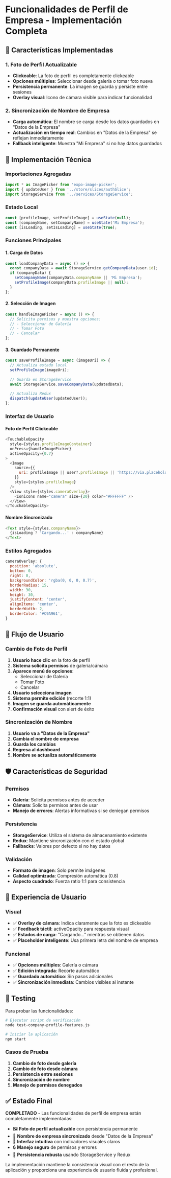# Funcionalidades de Perfil de Empresa - Implementación Completa

## 🎯 Características Implementadas

### 1. Foto de Perfil Actualizable
- **Clickeable**: La foto de perfil es completamente clickeable
- **Opciones múltiples**: Seleccionar desde galería o tomar foto nueva
- **Persistencia permanente**: La imagen se guarda y persiste entre sesiones
- **Overlay visual**: Icono de cámara visible para indicar funcionalidad

### 2. Sincronización de Nombre de Empresa
- **Carga automática**: El nombre se carga desde los datos guardados en "Datos de la Empresa"
- **Actualización en tiempo real**: Cambios en "Datos de la Empresa" se reflejan inmediatamente
- **Fallback inteligente**: Muestra "Mi Empresa" si no hay datos guardados

## 🔧 Implementación Técnica

### Importaciones Agregadas
```javascript
import * as ImagePicker from 'expo-image-picker';
import { updateUser } from '../store/slices/authSlice';
import StorageService from '../services/StorageService';
```

### Estado Local
```javascript
const [profileImage, setProfileImage] = useState(null);
const [companyName, setCompanyName] = useState('Mi Empresa');
const [isLoading, setIsLoading] = useState(true);
```

### Funciones Principales

#### 1. Carga de Datos
```javascript
const loadCompanyData = async () => {
  const companyData = await StorageService.getCompanyData(user.id);
  if (companyData) {
    setCompanyName(companyData.companyName || 'Mi Empresa');
    setProfileImage(companyData.profileImage || null);
  }
};
```

#### 2. Selección de Imagen
```javascript
const handleImagePicker = async () => {
  // Solicita permisos y muestra opciones:
  // - Seleccionar de Galería
  // - Tomar Foto
  // - Cancelar
};
```

#### 3. Guardado Permanente
```javascript
const saveProfileImage = async (imageUri) => {
  // Actualiza estado local
  setProfileImage(imageUri);
  
  // Guarda en StorageService
  await StorageService.saveCompanyData(updatedData);
  
  // Actualiza Redux
  dispatch(updateUser(updatedUser));
};
```

### Interfaz de Usuario

#### Foto de Perfil Clickeable
```javascript
<TouchableOpacity 
  style={styles.profileImageContainer}
  onPress={handleImagePicker}
  activeOpacity={0.7}
>
  <Image 
    source={{ 
      uri: profileImage || user?.profileImage || 'https://via.placeholder.com/80x80/C9A961/FFFFFF?text=' + (companyName.charAt(0) || 'E')
    }}
    style={styles.profileImage}
  />
  <View style={styles.cameraOverlay}>
    <Ionicons name="camera" size={20} color="#FFFFFF" />
  </View>
</TouchableOpacity>
```

#### Nombre Sincronizado
```javascript
<Text style={styles.companyName}>
  {isLoading ? 'Cargando...' : companyName}
</Text>
```

### Estilos Agregados
```javascript
cameraOverlay: {
  position: 'absolute',
  bottom: 0,
  right: 0,
  backgroundColor: 'rgba(0, 0, 0, 0.7)',
  borderRadius: 15,
  width: 30,
  height: 30,
  justifyContent: 'center',
  alignItems: 'center',
  borderWidth: 2,
  borderColor: '#C9A961',
}
```

## 🚀 Flujo de Usuario

### Cambio de Foto de Perfil
1. **Usuario hace clic** en la foto de perfil
2. **Sistema solicita permisos** de galería/cámara
3. **Aparece menú de opciones**:
   - Seleccionar de Galería
   - Tomar Foto
   - Cancelar
4. **Usuario selecciona imagen**
5. **Sistema permite edición** (recorte 1:1)
6. **Imagen se guarda automáticamente**
7. **Confirmación visual** con alert de éxito

### Sincronización de Nombre
1. **Usuario va a "Datos de la Empresa"**
2. **Cambia el nombre de empresa**
3. **Guarda los cambios**
4. **Regresa al dashboard**
5. **Nombre se actualiza automáticamente**

## 🛡️ Características de Seguridad

### Permisos
- **Galería**: Solicita permisos antes de acceder
- **Cámara**: Solicita permisos antes de usar
- **Manejo de errores**: Alertas informativas si se deniegan permisos

### Persistencia
- **StorageService**: Utiliza el sistema de almacenamiento existente
- **Redux**: Mantiene sincronización con el estado global
- **Fallbacks**: Valores por defecto si no hay datos

### Validación
- **Formato de imagen**: Solo permite imágenes
- **Calidad optimizada**: Compresión automática (0.8)
- **Aspecto cuadrado**: Fuerza ratio 1:1 para consistencia

## 📱 Experiencia de Usuario

### Visual
- ✅ **Overlay de cámara**: Indica claramente que la foto es clickeable
- ✅ **Feedback táctil**: activeOpacity para respuesta visual
- ✅ **Estados de carga**: "Cargando..." mientras se obtienen datos
- ✅ **Placeholder inteligente**: Usa primera letra del nombre de empresa

### Funcional
- ✅ **Opciones múltiples**: Galería o cámara
- ✅ **Edición integrada**: Recorte automático
- ✅ **Guardado automático**: Sin pasos adicionales
- ✅ **Sincronización inmediata**: Cambios visibles al instante

## 🧪 Testing

Para probar las funcionalidades:

```bash
# Ejecutar script de verificación
node test-company-profile-features.js

# Iniciar la aplicación
npm start
```

### Casos de Prueba
1. **Cambio de foto desde galería**
2. **Cambio de foto desde cámara**
3. **Persistencia entre sesiones**
4. **Sincronización de nombre**
5. **Manejo de permisos denegados**

## ✅ Estado Final

**COMPLETADO** - Las funcionalidades de perfil de empresa están completamente implementadas:

- 🖼️ **Foto de perfil actualizable** con persistencia permanente
- 🏢 **Nombre de empresa sincronizado** desde "Datos de la Empresa"
- 📱 **Interfaz intuitiva** con indicadores visuales claros
- 🔒 **Manejo seguro** de permisos y errores
- 💾 **Persistencia robusta** usando StorageService y Redux

La implementación mantiene la consistencia visual con el resto de la aplicación y proporciona una experiencia de usuario fluida y profesional.